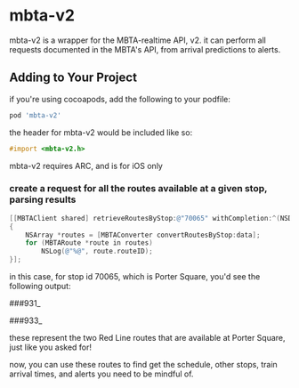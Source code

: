 # mbta-v2

mbta-v2 is a wrapper for the MBTA-realtime API, v2. it can perform all requests documented in the MBTA's API, from arrival predictions to alerts.

## Adding to Your Project

if you're using cocoapods, add the following to your podfile:

``` ruby
pod 'mbta-v2'
```

the header for mbta-v2 would be included like so:
```objective-c
#import <mbta-v2.h>
```

mbta-v2 requires ARC, and is for iOS only

### create a request for all the routes available at a given stop, parsing results

```objective-c
[[MBTAClient shared] retrieveRoutesByStop:@"70065" withCompletion:^(NSData *data, NSError *error)
{
    NSArray *routes = [MBTAConverter convertRoutesByStop:data];
    for (MBTARoute *route in routes)
        NSLog(@"%@", route.routeID);
}];

```
in this case, for stop id 70065, which is Porter Square, you'd see the following output:

###931_

###933_

these represent the two Red Line routes that are available at Porter Square, just like you asked for! 

now, you can use these routes to find get the schedule, other stops, train arrival times, and alerts you need to be mindful of.
